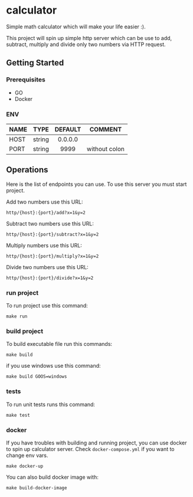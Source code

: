# calculator

Simple math calculator which will make your life easier :). 

This project will spin up simple http server which can be use to  add, subtract, multiply and divide only two numbers via HTTP request.


## Getting Started


### Prerequisites
 - GO
 - Docker

### ENV

| NAME | TYPE | DEFAULT |COMMENT|
|:-----|:--------:|:--------:|:--------:| 
| HOST   | string | 0.0.0.0 |           |
| PORT   | string | 9999    |without colon|


## Operations
Here is the list of endpoints you can use. To use this server you must start project.


Add two numbers use this URL:
```
http/{host}:{port}/add?x=1&y=2
```

Subtract two numbers use this URL:
```
http/{host}:{port}/subtract?x=1&y=2
```

Multiply numbers use this URL:

```
http/{host}:{port}/multiply?x=1&y=2
```

Divide two numbers use this URL:

```
http/{host}:{port}/divide?x=1&y=2
```

### run project
To run project use this command:
```
make run
```

### build project
To build executable file run this commands:
```
make build
```
if you use windows use this command:
```
make build GOOS=windows
```

### tests
To run unit tests runs this command:
```
make test
```

### docker
If you have troubles with building and running project, you can use docker to spin up calculator server. Check `docker-compose.yml` if you want to change env vars.


```
make docker-up
```

You can also build docker image with:
```
make build-docker-image
```